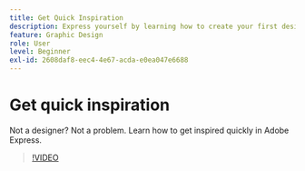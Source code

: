 ```yaml
---
title: Get Quick Inspiration
description: Express yourself by learning how to create your first design
feature: Graphic Design
role: User
level: Beginner
exl-id: 2608daf8-eec4-4e67-acda-e0ea047e6688
---
```

# Get quick inspiration 

Not a designer? Not a problem. Learn how to get inspired quickly in Adobe Express.

>[!VIDEO](https://video.tv.adobe.com/v/3420207?quality=12&learn=on&hidetitle=true)
